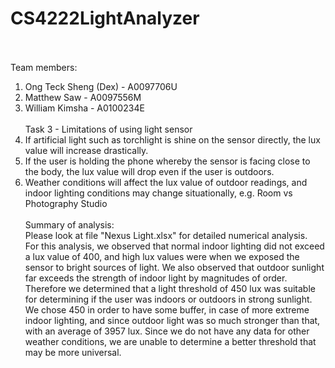 # CS4222LightAnalyzer
<br/><br/>
Team members:<br/>
1. Ong Teck Sheng (Dex) - A0097706U<br/>
2. Matthew Saw - A0097556M<br/>
3. William Kimsha - A0100234E
<br/><br/>
Task 3 - Limitations of using light sensor<br/>
1. If artificial light such as torchlight is shine on the sensor directly, the lux value will increase drastically.<br/>
2. If the user is holding the phone whereby the sensor is facing close to the body, the lux value will drop even if the user is outdoors.<br/>
3. Weather conditions will affect the lux value of outdoor readings, and indoor lighting conditions may change situationally, e.g. Room vs Photography Studio
<br/><br/>
Summary of analysis:<br/>
Please look at file "Nexus Light.xlsx" for detailed numerical analysis. </br>
For this analysis, we observed that normal indoor lighting did not exceed a lux value of 400, and high lux values were when we exposed the sensor to bright sources of light. We also observed that outdoor sunlight far exceeds the strength of indoor light by magnitudes of order. Therefore we determined that a light threshold of 450 lux was suitable for determining if the user was indoors or outdoors in strong sunlight. We chose 450 in order to have some buffer, in case of more extreme indoor lighting, and since outdoor light was so much stronger than that, with an average of 3957 lux. Since we do not have any data for other weather conditions, we are unable to determine a better threshold that may be more universal.</br>